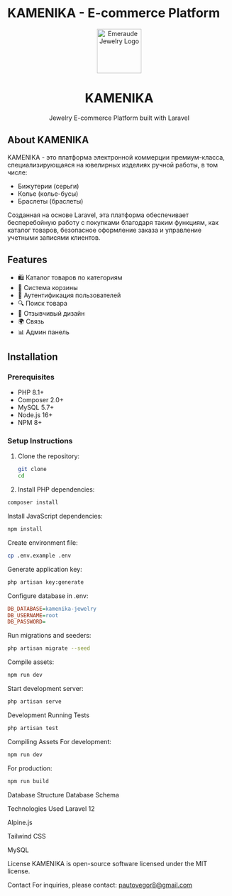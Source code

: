 # KAMENIKA - E-commerce Platform

<p align="center">
  <img src="" width="100" alt="Emeraude Jewelry Logo">
  <h1 align="center">KAMENIKA</h1>
</p>

<p align="center">
   Jewelry E-commerce Platform built with Laravel
</p>

## About KAMENIKA

KAMENIKA - это платформа электронной коммерции премиум-класса, специализирующаяся на ювелирных изделиях ручной работы, в том числе:

- Бижутерии (серьги)
- Колье (колье-бусы)
- Браслеты (браслеты)

Созданная на основе Laravel, эта платформа обеспечивает бесперебойную работу с покупками благодаря таким функциям, как каталог товаров, безопасное оформление заказа и управление учетными записями клиентов.

## Features

- 🛍️ Каталог товаров️ по категориям
- 🛒 Система корзины
- 🔐 Аутентификация пользователей 
- 🔍 Поиск товара 
- 📱  Отзывчивый дизайн
- 🌍 Связь
- 📊 Админ панель

## Installation

### Prerequisites

- PHP 8.1+
- Composer 2.0+
- MySQL 5.7+ 
- Node.js 16+
- NPM 8+

### Setup Instructions

1. Clone the repository:
   ```bash
   git clone 
   cd 
   ```
2. Install PHP dependencies:

```bash
composer install
```
Install JavaScript dependencies:

```bash
npm install
```
Create environment file:

```bash
cp .env.example .env
```
Generate application key:

```bash
php artisan key:generate
```
Configure database in .env:

```ini
DB_DATABASE=kamenika-jewelry
DB_USERNAME=root
DB_PASSWORD=
```
Run migrations and seeders:

```bash
php artisan migrate --seed
```
Compile assets:

```bash
npm run dev
```
Start development server:

```bash
php artisan serve
```

Development
Running Tests
```bash
php artisan test
```
Compiling Assets
For development:

```bash
npm run dev
```
For production:

```bash
npm run build
```
Database Structure
Database Schema

Technologies Used
Laravel 12

Alpine.js

Tailwind CSS

MySQL

License
KAMENIKA is open-source software licensed under the MIT license.

Contact
For inquiries, please contact: pautovegor8@gmail.com




